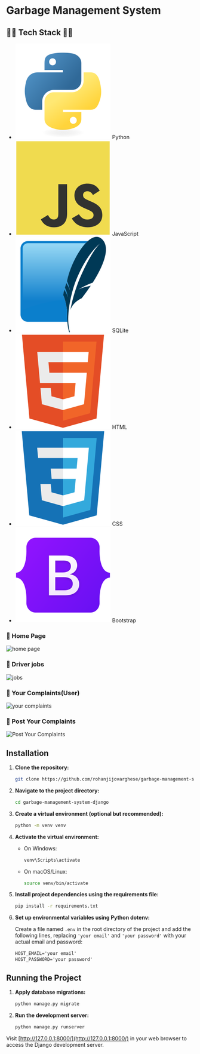 # Garbage Management System

## 🧑‍💻 Tech Stack 🧑‍💻

- ![Python](https://raw.githubusercontent.com/devicons/devicon/master/icons/python/python-original.svg) Python
- ![JavaScript](https://raw.githubusercontent.com/devicons/devicon/master/icons/javascript/javascript-original.svg) JavaScript
- ![SQLite](https://raw.githubusercontent.com/devicons/devicon/master/icons/sqlite/sqlite-original.svg) SQLite
- ![HTML5](https://raw.githubusercontent.com/devicons/devicon/master/icons/html5/html5-original.svg) HTML
- ![CSS3](https://raw.githubusercontent.com/devicons/devicon/master/icons/css3/css3-original.svg) CSS
- ![Bootstrap](https://raw.githubusercontent.com/devicons/devicon/master/icons/bootstrap/bootstrap-original.svg) Bootstrap


### 📌 Home Page 

![home page](https://github.com/rohanjijovarghese/garbage-management-system-django/assets/103727372/16fc66d4-5ee0-44ee-ac7e-6ede31bb89db)

### 📌 Driver jobs 

![jobs](https://github.com/rohanjijovarghese/garbage-management-system-django/assets/103727372/c49b53e4-3697-4ee7-8107-209055520707)

###  📌 Your Complaints(User) 

![your complaints](https://github.com/rohanjijovarghese/garbage-management-system-django/assets/103727372/1bde45b4-6351-441b-b80a-b7634645ed2c)

### 📌 Post Your Complaints  

![Post Your Complaints](https://github.com/rohanjijovarghese/garbage-management-system-django/assets/103727372/e723d150-4670-41f9-8587-0d848bb3f96e)


## Installation

1. **Clone the repository:**

    ```bash
    git clone https://github.com/rohanjijovarghese/garbage-management-system-django.git
    ```

2. **Navigate to the project directory:**

    ```bash
    cd garbage-management-system-django
    ```

3. **Create a virtual environment (optional but recommended):**

    ```bash
    python -m venv venv
    ```

4. **Activate the virtual environment:**

    - On Windows:

      ```bash
      venv\Scripts\activate
      ```

    - On macOS/Linux:

      ```bash
      source venv/bin/activate
      ```

5. **Install project dependencies using the requirements file:**

    ```bash
    pip install -r requirements.txt
    ```

6. **Set up environmental variables using Python dotenv:**

    Create a file named `.env` in the root directory of the project and add the following lines, replacing `'your email'` and `'your password'` with your actual email and password:

    ```plaintext
    HOST_EMAIL='your email'
    HOST_PASSWORD='your password'
    ```

## Running the Project

1. **Apply database migrations:**

    ```bash
    python manage.py migrate
    ```

2. **Run the development server:**

    ```bash
    python manage.py runserver
    ```

Visit [http://127.0.0.1:8000/](http://127.0.0.1:8000/) in your web browser to access the Django development server.

